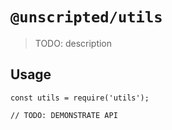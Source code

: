 # `@unscripted/utils`

> TODO: description

## Usage

```
const utils = require('utils');

// TODO: DEMONSTRATE API
```
